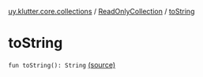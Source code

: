 [uy.klutter.core.collections](../index.md) / [ReadOnlyCollection](index.md) / [toString](.)


# toString
<code>fun toString(): String</code> [(source)](https://github.com/kohesive/klutter/blob/master/core-jdk6/src/main/kotlin/uy/klutter/core/common/Immutable.kt#L43)<br/>

